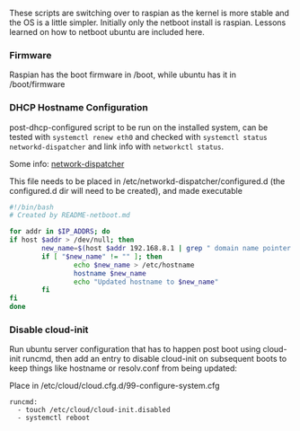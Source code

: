 These scripts are switching over to raspian as the kernel is more stable and the OS is a little simpler.  Initially only the netboot install is raspian.  Lessons learned on how to netboot ubuntu are included here.

### Firmware

Raspian has the boot firmware in /boot, while ubuntu has it in /boot/firmware

### DHCP Hostname Configuration

post-dhcp-configured script to be run on the installed system, can be tested with `systemctl renew eth0` and checked with `systemctl status networkd-dispatcher` and link info with `networkctl status`.

Some info: [network-dispatcher](https://gitlab.com/craftyguy/networkd-dispatcher#usage)

This file needs to be placed in /etc/networkd-dispatcher/configured.d (the configured.d dir will need to be created), and made executable

```create-file:networkd-dispatcher-hostname.sh
#!/bin/bash
# Created by README-netboot.md

for addr in $IP_ADDRS; do
if host $addr > /dev/null; then
        new_name=$(host $addr 192.168.8.1 | grep " domain name pointer " | sed 's/.* \(.*\)\.$/\1/')
        if [ "$new_name" != "" ]; then
                echo $new_name > /etc/hostname
                hostname $new_name
                echo "Updated hostname to $new_name"
        fi
fi
done
```

### Disable cloud-init

Run ubuntu server configuration that has to happen post boot using cloud-init runcmd, then add an entry to disable cloud-init on subsequent boots to keep things like hostname or resolv.conf from being updated:

Place in /etc/cloud/cloud.cfg.d/99-configure-system.cfg
```
runcmd:
  - touch /etc/cloud/cloud-init.disabled
  - systemctl reboot
```

